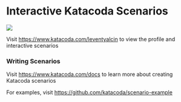 # Interactive Katacoda Scenarios

[![](http://shields.katacoda.com/katacoda/leventyalcin/count.svg)](https://www.katacoda.com/leventyalcin "Get your profile on Katacoda.com")

Visit https://www.katacoda.com/leventyalcin to view the profile and interactive scenarios

### Writing Scenarios
Visit https://www.katacoda.com/docs to learn more about creating Katacoda scenarios

For examples, visit https://github.com/katacoda/scenario-example
